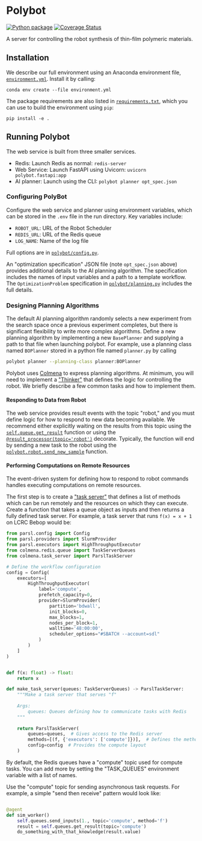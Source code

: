 # Polybot

[![Python package](https://github.com/AD-SDL/polybot-web-service/actions/workflows/python-package.yml/badge.svg)](https://github.com/AD-SDL/polybot-web-service/actions/workflows/python-package.yml)
[![Coverage Status](https://coveralls.io/repos/github/AD-SDL/polybot-web-service/badge.svg?branch=master)](https://coveralls.io/github/AD-SDL/polybot-web-service?branch=master)

A server for controlling the robot synthesis of thin-film polymeric materials.

## Installation

We describe our full environment using an Anaconda environment file,
[`environment.yml`](./environment.yml).
Install it by calling:

`conda env create --file environment.yml`

The package requirements are also listed in [`requirements.txt`](./requirements.txt),
which you can use to build the environment using `pip`:

`pip install -e .`

## Running Polybot

The web service is built from three smaller services.

- Redis: Launch Redis as normal: `redis-server`
- Web Service: Launch FastAPI using Uvicorn: `uvicorn polybot.fastapi:app`
- AI planner: Launch using the CLI: `polybot planner opt_spec.json`

### Configuring PolyBot

Configure the web service and planner using environment variables, which can be stored in the `.env` file in the run directory.
Key variables include:

- `ROBOT_URL`: URL of the Robot Scheduler
- `REDIS_URL`: URL of the Redis queue
- `LOG_NAME`: Name of the log file

Full options are in [`polybot/config.py`](./polybot/config.py).

An "optimization specification" JSON file (note `opt_spec.json` above) provides additional details to the AI planning algorithm.
The specification includes the names of input variables and a path to a template workflow.
The `OptimizationProblem` specification in [`polybot/planning.py`](./polybot/planning.py) includes the full details.

### Designing Planning Algorithms

The default AI planning algorithm randomly selects a new experiment from the search space once a previous experiment completes,
but there is significant flexibility to write more complex algorithms.
Define a new planning algorithm by implementing a new `BasePlanner` and supplying a path to that file when launching polybot.
For example, use a planning class named `BOPlanner` stored in a python file named `planner.py` by calling

```bash
polybot planner --planning-class planner:BOPlanner
```

Polybot uses [Colmena](http://colmena.rtfd.org/) to express planning algorithms.
At minimum, you will need to implement a ["Thinker"](https://colmena.readthedocs.io/en/latest/how-to.html#creating-a-thinker-application)
that defines the logic for controlling the robot. 
We briefly describe a few common tasks and how to implement them.

#### Responding to Data from Robot

The web service provides result events with the topic "robot," and you must
define logic for how to respond to new data becoming available.
We recommend either explicitly waiting on the results from this topic using the 
[`self.queue.get_result`](https://colmena.readthedocs.io/en/latest/how-to.html#submitting-tasks) function
or using the [`@result_processor(topic='robot')`](https://colmena.readthedocs.io/en/latest/thinker.html#result-processing-agents)
decorate.
Typically, the function will end by sending a new task to the robot using the 
[`polybot.robot.send_new_sample`](./polybot/robot.py) function.

#### Performing Computations on Remote Resources

The event-driven system for defining how to respond to robot commands handles executing computations on remote resources.

The first step is to create a ["task server"](https://colmena.readthedocs.io/en/latest/how-to.html#configuring-a-task-server)
that defines a list of methods which can be run remotely and the resources on which they can execute.
Create a function that takes a queue object as inputs and then returns a fully defined task server.
For example, a task server that runs `f(x) = x + 1` on LCRC Bebop would be:

```python
from parsl.config import Config
from parsl.providers import SlurmProvider
from parsl.executors import HighThroughputExecutor
from colmena.redis.queue import TaskServerQueues
from colmena.task_server import ParslTaskServer

# Define the workflow configuration
config = Config(
    executors=[
        HighThroughputExecutor(
            label='compute',
            prefetch_capacity=0,
            provider=SlurmProvider(
                partition='bdwall',
                init_blocks=0,
                max_blocks=1,
                nodes_per_block=1,
                walltime='48:00:00',
                scheduler_options="#SBATCH --account=sdl"
            )
        )
    ]
)


def f(x: float) -> float:
    return x

def make_task_server(queues: TaskServerQueues) -> ParslTaskServer:
    """Make a task server that serves "f"
    
    Args:
        queues: Queues defining how to communicate tasks with Redis
    """
    
    return ParslTaskServer(
        queues=queues,  # Gives access to the Redis server 
        methods=[(f, {'executors': ['compute']})],  # Defines the methods and where they would run
        config=config  # Provides the compute layout
    )


```

By default, the Redis queues have a "compute" topic used for compute tasks. 
You can add more by setting the "TASK_QUEUES" environment variable with a list of names.

Use the "compute" topic for sending asynchronous task requests.
For example, a simple "send then receive" pattern would look like:

```python

@agent
def sim_worker()
    self.queues.send_inputs(1., topic='compute', method='f')
    result = self.queues.get_result(topic='compute')
    do_something_with_that_knowledge(result.value)
```
